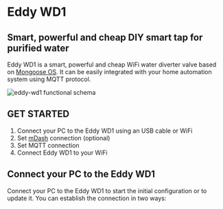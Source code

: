 # Eddy WD1   
## Smart, powerful and cheap DIY smart tap for purified water
Eddy WD1 is a smart, powerful and cheap WiFi water diverter valve based on [Mongoose OS](https://mongoose-os.com/). It can be easily integrated with your home automation system using MQTT protocol.

![eddy-wd1 functional schema](docs/eddy-wd1_functional_schema.jpg)
## GET STARTED
1. Connect your PC to the Eddy WD1 using an USB cable or WiFi
4. Set [mDash](https://mdash.net/) connection (optional)
5. Set MQTT connection
6. Connect Eddy WD1 to your WiFi
## Connect your PC to the Eddy WD1
Connect your PC to the Eddy WD1 to start the initial configuration or to update it. You can establish the connection in two ways:
